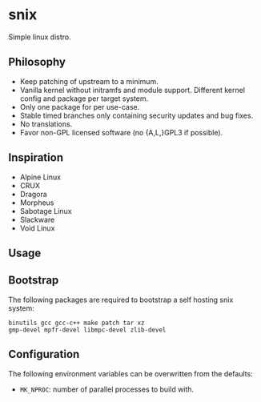 snix
====

Simple linux distro.

Philosophy
----------

* Keep patching of upstream to a minimum.
* Vanilla kernel without initramfs and module support. Different kernel
  config and package per target system.
* Only one package for per use-case.
* Stable timed branches only containing security updates and bug fixes.
* No translations.
* Favor non-GPL licensed software (no {A,L,}GPL3 if possible).

Inspiration
-----------

* Alpine Linux
* CRUX
* Dragora
* Morpheus
* Sabotage Linux
* Slackware
* Void Linux

Usage
-----

## Bootstrap

The following packages are required to bootstrap a self hosting snix
system:

    binutils gcc gcc-c++ make patch tar xz
    gmp-devel mpfr-devel libmpc-devel zlib-devel

## Configuration

The following environment variables can be overwritten from the defaults:

* `MK_NPROC`: number of parallel processes to build with.
